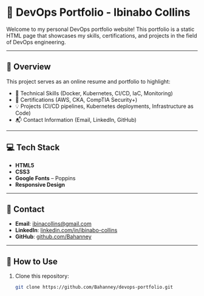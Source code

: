 # 🚀 DevOps Portfolio - Ibinabo Collins

Welcome to my personal DevOps portfolio website! This portfolio is a static HTML page that showcases my skills, certifications, and projects in the field of DevOps engineering.

---

## 📌 Overview

This project serves as an online resume and portfolio to highlight:

- 🔧 Technical Skills (Docker, Kubernetes, CI/CD, IaC, Monitoring)
- 📜 Certifications (AWS, CKA, CompTIA Security+)
- 💡 Projects (CI/CD pipelines, Kubernetes deployments, Infrastructure as Code)
- 📬 Contact Information (Email, LinkedIn, GitHub)

---

## 💻 Tech Stack

- **HTML5**
- **CSS3**
- **Google Fonts** – Poppins
- **Responsive Design**

---

## 📡 Contact

- **Email**: ibinacollins@gmail.com  
- **LinkedIn**: [linkedin.com/in/ibinabo-collins](https://www.linkedin.com/in/ibinabo-collins-9b22b410a?utm_source=share&utm_campaign=share_via&utm_content=profile&utm_medium=ios_app)  
- **GitHub**: [github.com/Bahanney](https://github.com/Bahanney)

---

## 📌 How to Use

1. Clone this repository:
   ```bash
   git clone https://github.com/Bahanney/devops-portfolio.git

